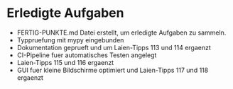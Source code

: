 # Erledigte Aufgaben

- FERTIG-PUNKTE.md Datei erstellt, um erledigte Aufgaben zu sammeln.
- Typpruefung mit mypy eingebunden
- Dokumentation geprueft und um Laien-Tipps 113 und 114 ergaenzt
- CI-Pipeline fuer automatisches Testen angelegt
- Laien-Tipps 115 und 116 ergaenzt
- GUI fuer kleine Bildschirme optimiert und Laien-Tipps 117 und 118 ergaenzt
